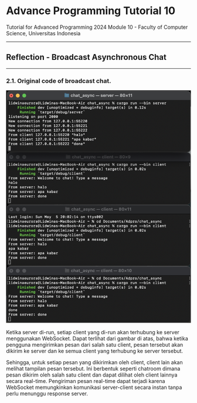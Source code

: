# Advance Programming Tutorial 10
Tutorial for Advanced Programming 2024 Module 10 - Faculty of Computer Science, Universitas Indonesia

---
## Reflection - Broadcast Asynchronous Chat

---

### 2.1. Original code of broadcast chat.

![](image/2.1.png)

Ketika server di-run, setiap client yang di-run akan terhubung ke server menggunakan WebSocket. Dapat terlihat dari gambar di atas, bahwa ketika pengguna mengirimkan pesan dari salah satu client, pesan tersebut akan dikirim ke server dan ke semua client yang terhubung ke server tersebut.

Sehingga, untuk setiap pesan yang dikirimkan oleh client, client lain akan melihat tampilan pesan tersebut. Ini berbentuk seperti chatroom dimana pesan dikirim oleh salah satu client dan dapat dilihat oleh client lainnya secara real-time. Pengiriman pesan real-time dapat terjadi karena WebSocket memungkinkan komunikasi server-client secara instan tanpa perlu menunggu response server. 